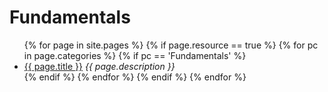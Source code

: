 # Fundamentals

<ul>
  {% for page in site.pages %}
    {% if page.resource == true %}
      {% for pc in page.categories %}
        {% if pc == 'Fundamentals' %}
          <li><a href="{{ site.baseurl }}{{ page.url }}">{{ page.title }}</a> <em>{{ page.description }}</em></li>
        {% endif %}
      {% endfor %}
    {% endif %}
  {% endfor %}
</ul>
